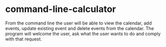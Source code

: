 # command-line-calculator
From the command line the user will be able to view the calendar, add events, update existing event and delete events from the calendar. The program will welcome the user, ask what the user wants to do and comply with that request.
